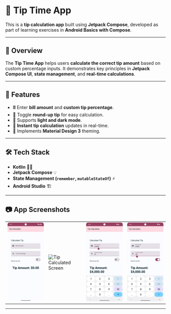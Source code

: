 # 💸 Tip Time App

This is a **tip calculation app** built using **Jetpack Compose**, developed as part of learning exercises in **Android Basics with Compose**.

---

## 📜 Overview
The **Tip Time App** helps users **calculate the correct tip amount** based on custom percentage inputs. It demonstrates key principles in **Jetpack Compose UI**, **state management**, and **real-time calculations**.

---

## 🚀 Features
- 🖩 Enter **bill amount** and **custom tip percentage**.
- 🔘 Toggle **round-up tip** for easy calculation.
- 🌙 Supports **light and dark mode**.
- 🧮 **Instant tip calculation** updates in real-time.
- 🎨 Implements **Material Design 3** theming.

---

## 🛠️ Tech Stack
- **Kotlin** 🧑‍💻
- **Jetpack Compose** 💡
- **State Management (`remember`, `mutableStateOf`)** ⚡
- **Android Studio** 🏗️

---

## 📷 App Screenshots

<table>
  <tr>
    <td><img src=".README_images/tipcalcullator home.png" alt="Tip Input Screen" width="300"></td>
    <td><img src=".README_images/tipCalculatedScreen.png" alt="Tip Calculated Screen" width="300"></td>
    <td><img src=".README_images/billAmount.png" alt="Bill Amount Screen" width="300"></td>
    <td><img src=".README_images/tipPercentage.png" alt="Tip Percentage Screen" width="300"></td>
  </tr>
</table>


---

